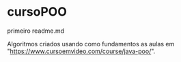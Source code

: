 # cursoPOO

primeiro readme.md

Algoritmos criados usando como fundamentos as aulas em "https://www.cursoemvideo.com/course/java-poo/".
